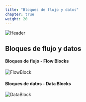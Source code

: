 ```yaml
---
title: "Bloques de flujo y datos"
chapter: true
weight: 20
---
```


![Header](/images/FlowBlocks1.jpg)

## Bloques de flujo y datos 

#### Bloques de flujo - Flow Blocks

![FlowBlock](/images/FlowBlocks.jpg)

#### Bloques de datos - Data Blocks

![DataBlock](/images/DataBlocks.jpg)
